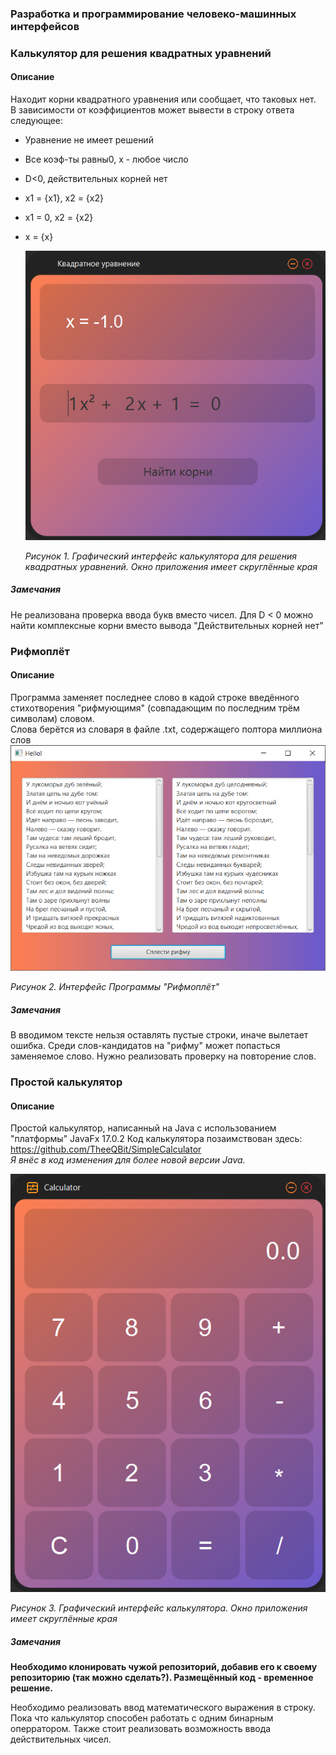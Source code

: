 ### Разработка и программирование человеко-машинных интерфейсов

### Калькулятор для решения квадратных уравнений
#### Описание
Находит корни квадратного уравнения или сообщает, что таковых нет.  
В зависимости от коэффициентов может вывести в строку ответа следующее:
- Уравнение не имеет решений
- Все коэф-ты равны0, х - любое число
- D<0, действительных корней нет
- x1 = {x1}, x2 = {x2}
- x1 = 0, x2 = {x2}
- x = {x}


  ![](./images/Quadratic_equation.png)
  
  _Рисунок 1. Графический интерфейс калькулятора для решения квадратных уравнений. Окно приложения имеет скруглённые края_

##### Замечания
Не реализована проверка ввода букв вместо чисел. Для D < 0 можно найти комплексные корни вместо вывода "Действительных корней нет"

### Рифмоплёт
#### Описание
Программа заменяет последнее слово в кадой строке введённого стихотворения "рифмующимя" (совпадающим по последним трём символам) словом.  
Слова берётся из словаря в файле .txt, содержащего полтора миллиона слов
![](./images/Rhymer.png)
  
_Рисунок 2. Интерфейс Программы "Рифмоплёт"_

##### Замечания
В вводимом тексте нельзя оставлять пустые строки, иначе вылетает ошибка.
Среди слов-кандидатов на "рифму" может попасться заменяемое слово. Нужно реализовать проверку на повторение слов.


### Простой калькулятор
#### Описание
Простой калькулятор, написанный на Java с использованием "платформы" JavaFx 17.0.2
Код калькулятора позаимствован здесь: https://github.com/TheeQBit/SimpleCalculator  
_Я внёс в код изменения для более новой версии Java._ 

![](./images/Calculator.png)
  
_Рисунок 3. Графический интерфейс калькулятора. Окно приложения имеет скруглённые края_  

##### Замечания
**Необходимо клонировать чужой репозиторий, добавив его к своему репозиторию (так можно сделать?). Размещённый код - временное решение.**

Необходимо реализовать ввод математического выражения в строку. Пока что калькулятор способен работать с одним бинарным оперратором. Также стоит реализовать возможность ввода действительных чисел.